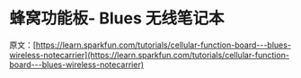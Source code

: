 # 蜂窝功能板- Blues 无线笔记本

原文：[https://learn.sparkfun.com/tutorials/cellular-function-board---blues-wireless-notecarrier](https://learn.sparkfun.com/tutorials/cellular-function-board---blues-wireless-notecarrier)